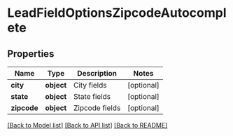 # LeadFieldOptionsZipcodeAutocomplete

## Properties
Name | Type | Description | Notes
------------ | ------------- | ------------- | -------------
**city** | **object** | City fields | [optional] 
**state** | **object** | State fields | [optional] 
**zipcode** | **object** | Zipcode fields | [optional] 

[[Back to Model list]](../../README.md#documentation-for-models) [[Back to API list]](../../README.md#documentation-for-api-endpoints) [[Back to README]](../../README.md)

